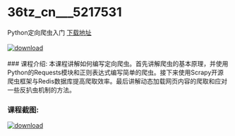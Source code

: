 # 36tz_cn___5217531
Python定向爬虫入门
[下载地址](http://www.36tz.cn/article/5217531 "下载地址")
<br/></br>[![download](http://36tz.cn/muke_img/2021_01_1-38-300x181.png "下载地址")](http://www.36tz.cn/article/5217531 "下载地址")
<br/></br>### 课程介绍:
本课程讲解如何编写定向爬虫。首先讲解爬虫的基本原理，并使用Python的Requests模块和正则表达式编写简单的爬虫。接下来使用Scrapy开源爬虫框架与Redis数据库提高爬取效率。最后讲解动态加载网页内容的爬取和应对一些反扒虫机制的方法。

### 课程截图:
[![download](http://36tz.cn/muke_img/2021_01_2-42.png "下载地址")](http://www.36tz.cn/article/5217531 "下载地址")
